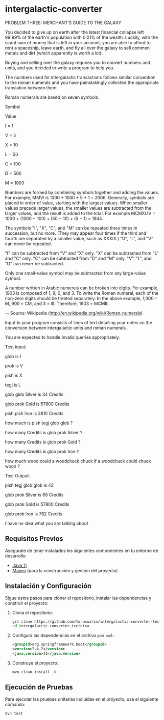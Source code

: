 # intergalactic-converter
PROBLEM THREE: MERCHANT'S GUIDE TO THE GALAXY

You decided to give up on earth after the latest financial collapse left 99.99% of the earth's population with 0.01% of the wealth. Luckily, with the scant sum of money that is left in your account, you are able to afford to rent a spaceship, leave earth, and fly all over the galaxy to sell common metals and dirt (which apparently is worth a lot).

Buying and selling over the galaxy requires you to convert numbers and units, and you decided to write a program to help you.

The numbers used for intergalactic transactions follows similar convention to the roman numerals and you have painstakingly collected the appropriate translation between them.

Roman numerals are based on seven symbols:

Symbol

Value

I = 1

V = 5

X = 10

L = 50

C = 100

D = 500

M = 1000

Numbers are formed by combining symbols together and adding the values. For example, MMVI is 1000 + 1000 + 5 + 1 = 2006. Generally, symbols are placed in order of value, starting with the largest values. When smaller values precede larger values, the smaller values are subtracted from the larger values, and the result is added to the total. For example MCMXLIV = 1000 + (1000 − 100) + (50 − 10) + (5 − 1) = 1944.

The symbols "I", "X", "C", and "M" can be repeated three times in succession, but no more. (They may appear four times if the third and fourth are separated by a smaller value, such as XXXIX.) "D", "L", and "V" can never be repeated.

"I" can be subtracted from "V" and "X" only. "X" can be subtracted from "L" and "C" only. "C" can be subtracted from "D" and "M" only. "V", "L", and "D" can never be subtracted.

Only one small-value symbol may be subtracted from any large-value symbol.

A number written in Arabic numerals can be broken into digits. For example, 1903 is composed of 1, 9, 0, and 3. To write the Roman numeral, each of the non-zero digits should be treated separately. In the above example, 1,000 = M, 900 = CM, and 3 = III. Therefore, 1903 = MCMIII.

-- Source: Wikipedia (http://en.wikipedia.org/wiki/Roman_numerals)

Input to your program consists of lines of text detailing your notes on the conversion between intergalactic units and roman numerals.

You are expected to handle invalid queries appropriately.

Test input:

glob is I

prok is V

pish is X

tegj is L

glob glob Silver is 34 Credits

glob prok Gold is 57800 Credits

pish pish Iron is 3910 Credits

how much is pish tegj glob glob ?

how many Credits is glob prok Silver ?

how many Credits is glob prok Gold ?

how many Credits is glob prok Iron ?

how much wood could a woodchuck chuck if a woodchuck could chuck wood ?

Test Output:

pish tegj glob glob is 42

glob prok Silver is 68 Credits

glob prok Gold is 57800 Credits

glob prok Iron is 782 Credits

I have no idea what you are talking about

## Requisitos Previos

Asegúrate de tener instalados los siguientes componentes en tu entorno de desarrollo:

- [Java 11](https://www.oracle.com/java/technologies/javase-jdk11-downloads.html)
- [Maven](https://maven.apache.org/) (para la construcción y gestión del proyecto)

## Instalación y Configuración

Sigue estos pasos para clonar el repositorio, instalar las dependencias y construir el proyecto:

1. Clona el repositorio:
    ```bash
    git clone https://github.com/tu-usuario/intergalactic-converter-tectnica.git
    cd intergalactic-converter-tectnica
    ```

2. Configura las dependencias en el archivo `pom.xml`:
    ```xml
    <groupId>org.springframework.boot</groupId>
    <version>2.4.2</version>
    <java.version>11</java.version>
    ```

3. Construye el proyecto:
    ```bash
    mvn clean install -U
    ```

## Ejecución de Pruebas

Para ejecutar las pruebas unitarias incluidas en el proyecto, usa el siguiente comando:

```bash
mvn test
